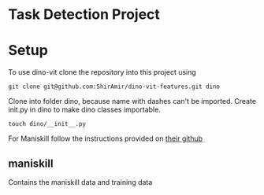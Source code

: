 # Task Detection Project

# Setup
To use dino-vit clone the repository into this project using

```git clone git@github.com:ShirAmir/dino-vit-features.git dino```

Clone into folder dino, because name with dashes can't be imported. 
Create init.py in dino to make dino classes importable.

```touch dino/__init__.py```

For Maniskill follow the instructions provided on [their github](https://github.com/haosulab/ManiSkill2)

## maniskill
Contains the maniskill data and training data